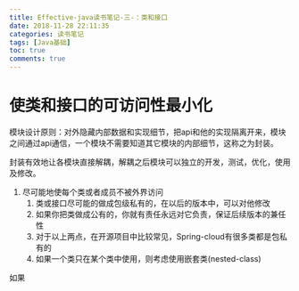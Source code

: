 ```yaml
---
title: Effective-java读书笔记-三-：类和接口
date: 2018-11-28 22:11:35
categories: 读书笔记
tags: [Java基础]
toc: true
comments: true
---
```


# 使类和接口的可访问性最小化

模块设计原则：对外隐藏内部数据和实现细节，把api和他的实现隔离开来，模块之间通过api通信，一个模块不需要知道其它模块的内部细节，这称之为封装。

封装有效地让各模块直接解耦，解耦之后模块可以独立的开发，测试，优化，使用及修改。



1. 尽可能地使每个类或者成员不被外界访问
   1. 类或接口尽可能的做成包级私有的，在以后的版本中，可以对他修改
   2. 如果你把类做成公有的，你就有责任永远对它负责，保证后续版本的兼任性
   3. 对于以上两点，在开源项目中比较常见，Spring-cloud有很多类都是包私有的
   4. 如果一个类只在某个类中使用，则考虑使用嵌套类(nested-class)

如果

















